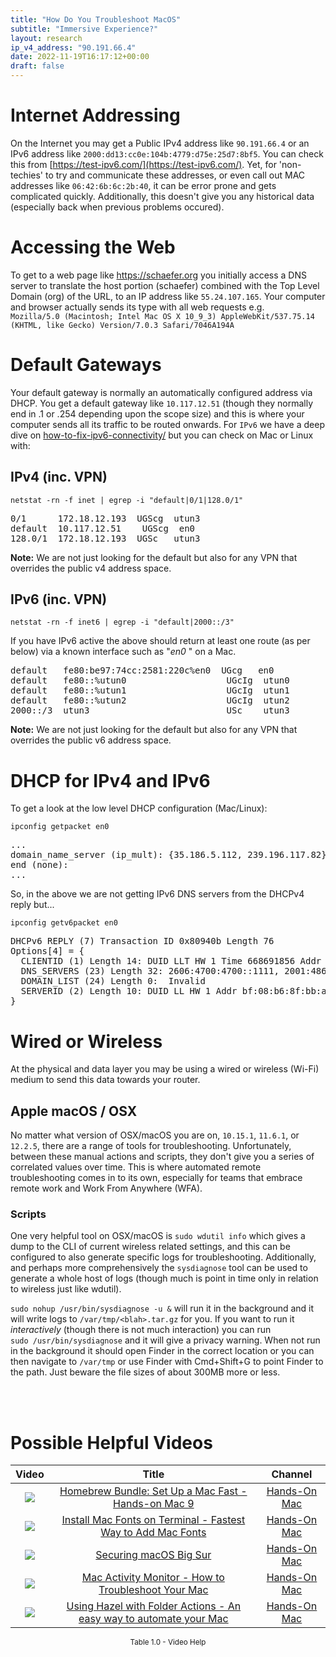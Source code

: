 ```yaml
---
title: "How Do You Troubleshoot MacOS"
subtitle: "Immersive Experience?"
layout: research
ip_v4_address: "90.191.66.4"
date: 2022-11-19T16:17:12+00:00
draft: false
---
```


# Internet Addressing
On the Internet you may get a Public IPv4 address like ```90.191.66.4``` or an IPv6 address like ```2000:dd13:cc0e:104b:4779:d75e:25d7:8bf5```. You can check this from [https://test-ipv6.com/](https://test-ipv6.com/). Yet, for 'non-techies' to try and communicate these addresses, or even call out MAC addresses like ```06:42:6b:6c:2b:40```, it can be error prone and gets complicated quickly. Additionally, this doesn't give you any historical data (especially back when previous problems occured).

# Accessing the Web
To get to a web page like https://schaefer.org you initially access a DNS server to translate the host portion (schaefer) combined with the Top Level Domain (org) of the URL, to an IP address like ```55.24.107.165```. Your computer and browser actually sends its type with all web requests e.g. <br>```Mozilla/5.0 (Macintosh; Intel Mac OS X 10_9_3) AppleWebKit/537.75.14 (KHTML, like Gecko) Version/7.0.3 Safari/7046A194A```

# Default Gateways
Your default gateway is normally an automatically configured address via DHCP. You get a default gateway like ```10.117.12.51``` (though they normally end in .1 or .254 depending upon the scope size) and this is where your computer sends all its traffic to be routed onwards. For ```IPv6``` we have a deep dive on [how-to-fix-ipv6-connectivity/](/blog/how-to-fix-ipv6-connectivity/) but you can check on Mac or Linux with:

## IPv4 (inc. VPN)
```netstat -rn -f inet | egrep -i "default|0/1|128.0/1"```

<pre>
0/1      172.18.12.193  UGScg  utun3
default  10.117.12.51    UGScg  en0
128.0/1  172.18.12.193  UGSc   utun3</pre>

**Note:** We are not just looking for the default but also for any VPN that overrides the public v4 address space.

## IPv6 (inc. VPN)
```netstat -rn -f inet6 | egrep -i "default|2000::/3"```

If you have IPv6 active the above should return at least one route (as per below) via a known interface such as "_en0_ " on a Mac. 

<pre>
default   fe80:be97:74cc:2581:220c%en0  UGcg   en0
default   fe80::%utun0                   UGcIg  utun0
default   fe80::%utun1                   UGcIg  utun1
default   fe80::%utun2                   UGcIg  utun2
2000::/3  utun3                          USc    utun3</pre>

**Note:** We are not just looking for the default but also for any VPN that overrides the public v6 address space.

# DHCP for IPv4 and IPv6

To get a look at the low level DHCP configuration (Mac/Linux): 

```ipconfig getpacket en0```

<pre>
...
domain_name_server (ip_mult): {35.186.5.112, 239.196.117.82}
end (none):
...</pre>

So, in the above we are not getting IPv6 DNS servers from the DHCPv4 reply but...

```ipconfig getv6packet en0```

<pre>
DHCPv6 REPLY (7) Transaction ID 0x80940b Length 76
Options[4] = {
  CLIENTID (1) Length 14: DUID LLT HW 1 Time 668691856 Addr 06:42:6b:6c:2b:40
  DNS_SERVERS (23) Length 32: 2606:4700:4700::1111, 2001:4860:4860::8844
  DOMAIN_LIST (24) Length 0:  Invalid
  SERVERID (2) Length 10: DUID LL HW 1 Addr bf:08:b6:8f:bb:ae
}</pre>

# Wired or Wireless
At the physical and data layer you may be using a wired or wireless (Wi-Fi) medium to send this data towards your router. 

## Apple macOS / OSX
No matter what version of OSX/macOS you are on, ```10.15.1```, ```11.6.1```, or ```12.2.5```, there are a range of tools for troubleshooting. Unfortunately, between these manual actions and scripts, they don't give you a series of correlated values over time. This is where automated remote troubleshooting comes in to its own, especially for teams that embrace remote work and Work From Anywhere (WFA).

### Scripts
One very helpful tool on OSX/macOS is ```sudo wdutil info``` which gives a dump to the CLI of current wireless related settings, and this can be configured to also generate specific logs for troubleshooting. Additionally, and perhaps more comprehensively the ```sysdiagnose``` tool can be used to generate a whole host of logs (though much is point in time only in relation to wireless just like wdutil).

```sudo nohup /usr/bin/sysdiagnose -u &``` will run it in the background and it will write logs to ```/var/tmp/<blah>.tar.gz``` for you. If you want to run it *interactively* (though there is not much interaction) you can run<br>```sudo /usr/bin/sysdiagnose``` and it will give a privacy warning. When not run in the background it should open Finder in the correct location or you can then navigate to ```/var/tmp``` or use Finder with Cmd+Shift+G to point Finder to the path. Just beware the file sizes of about 300MB more or less.

<br><br>
# Possible Helpful Videos

<link href="/plugins/lity/css/lity.min.css" rel="stylesheet">
<script src="/plugins/lity/js/lity.min.js"></script>
<div class="table1-start"></div>

|Video | Title | Channel |
| :---: | :---: | :---: |
|<a href="https://www.youtube.com/watch?v=-VP2NVv3LHg" data-lity><img src="https://i.ytimg.com/vi/-VP2NVv3LHg/default.jpg" class="img-fluid"></a>|<a href="https://www.youtube.com/watch?v=-VP2NVv3LHg" data-lity>Homebrew Bundle: Set Up a Mac Fast - Hands-on Mac 9</a>|<a target="_blank" href="https://www.youtube.com/channel/UCg43DP8MdHVcl4rFK_delBg" >Hands-On Mac</a>|
|<a href="https://www.youtube.com/watch?v=vw19GDo-d1I" data-lity><img src="https://i.ytimg.com/vi/vw19GDo-d1I/default.jpg" class="img-fluid"></a>|<a href="https://www.youtube.com/watch?v=vw19GDo-d1I" data-lity>Install Mac Fonts on Terminal - Fastest Way to Add Mac Fonts</a>|<a target="_blank" href="https://www.youtube.com/channel/UCg43DP8MdHVcl4rFK_delBg" >Hands-On Mac</a>|
|<a href="https://www.youtube.com/watch?v=7KdhJimuhNw" data-lity><img src="https://i.ytimg.com/vi/7KdhJimuhNw/default.jpg" class="img-fluid"></a>|<a href="https://www.youtube.com/watch?v=7KdhJimuhNw" data-lity>Securing macOS Big Sur</a>|<a target="_blank" href="https://www.youtube.com/channel/UCg43DP8MdHVcl4rFK_delBg" >Hands-On Mac</a>|
|<a href="https://www.youtube.com/watch?v=TWzWd_DiaJ0" data-lity><img src="https://i.ytimg.com/vi/TWzWd_DiaJ0/default.jpg" class="img-fluid"></a>|<a href="https://www.youtube.com/watch?v=TWzWd_DiaJ0" data-lity>Mac Activity Monitor - How to Troubleshoot Your Mac</a>|<a target="_blank" href="https://www.youtube.com/channel/UCg43DP8MdHVcl4rFK_delBg" >Hands-On Mac</a>|
|<a href="https://www.youtube.com/watch?v=ySr5JSWNnsk" data-lity><img src="https://i.ytimg.com/vi/ySr5JSWNnsk/default.jpg" class="img-fluid"></a>|<a href="https://www.youtube.com/watch?v=ySr5JSWNnsk" data-lity>Using Hazel with Folder Actions - An easy way to automate your Mac</a>|<a target="_blank" href="https://www.youtube.com/channel/UCg43DP8MdHVcl4rFK_delBg" >Hands-On Mac</a>|

<center><small>Table 1.0 - Video Help</small></center>
 <br>
<div class="table1-end"></div>
<script type="text/javascript">
(function() {
    $('div.table1-start').nextUntil('div.table1-end', 'table').addClass('table thead-dark table-striped table-responsive rounded').attr('id', 't1');
    $('#t1').find('thead').addClass('thead-dark');
})();
</script>
